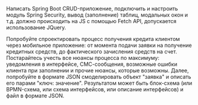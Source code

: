 
 Написать Spring Boot CRUD-приложение, подключить и настроить модуль Spring Security,  вывод (заполнение) таблиц, модальных окон и т.д. должно происходить на JS c помощью Fetch API, допускается использование JQuery.

 Попробуйте спроектировать процесс получения кредита клиентом через мобильное приложение: от момента подачи заявки на получение кредитных средств, до фактического зачисления средств на счет. Постарайтесь учесть все нюансы процесса по максимуму: уведомления в интерфейсе, СМС-сообщения, возможные ошибки клиента при заполнении и прочие нюансы, которые возможны. Далее, попробуйте в формате JSON смоделировать объект "заявка" и описать его парами "ключ: значение". Результатом может быть блок-схема (или BPMN-схема, или схема интерфейсов, или описание интерфейсов) и файл в формате JSON.
